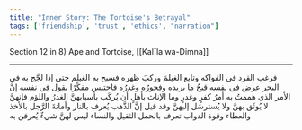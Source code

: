 ```yaml
---
title: "Inner Story: The Tortoise's Betrayal"
tags: ['friendship', 'trust', 'ethics', "narration"]
---
```


 Section 12 in 8) Ape and Tortoise, [[Kalīla wa-Dimna]]

---
فرغب القرد في الفواكه وتابع الغيلمَ وركبَ ظهره فسبح به الغيلم حتى إذا لجَّج به في البحر عرض في نفسه قبحُ ما يريده وفجورُه وغدرُه فاحتبس مفكِّرًا يقول في نفسه إنَّ الأمر الذي هممتُ به أمرُ كفرٍ وغدرٍ وما الإناث بأهلٍ أن يُركَب بأسبابهنَّ الغدرُ واللؤم فإنهنَّ لا يُوثَق بهنَّ ولا يُسترسَل إليهنَّ وقد قيل إنَّ الذَّهب يُعرف بالنار وأمانةَ الرَّجل بالأخذ والعطاء وقوة الدواب تعرف بالحمل الثقيل والنساء ليس لهنَّ شيءٌ يُعرفن به
